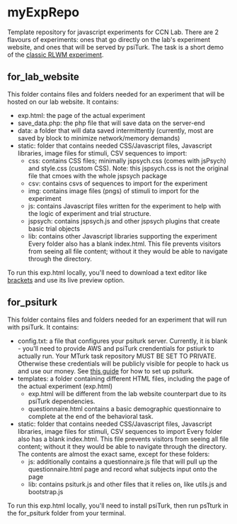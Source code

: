 # myExpRepo
Template repository for javascript experiments for CCN Lab. There are 2 flavours of experiments: ones that go directly on the lab's experiment website, and ones that will be served by psiTurk. The task is a short demo of the <a href="https://www.ncbi.nlm.nih.gov/pmc/articles/PMC3390186/">classic RLWM experiment</a>. 

## for_lab_website
This folder contains files and folders needed for an experiment that will be hosted on our lab website. It contains:
* exp.html: the page of the actual experiment
* save_data.php: the php file that will save data on the server-end
* data: a folder that will data saved intermittently (currently, most are saved by block to minimize network/memory demands)
* static: folder that contains needed CSS/Javascript files, Javascript libraries, image files for stimuli, CSV sequences to import:
  * css: contains CSS files; minimally jspsych.css (comes with jsPsych) and style.css (custom CSS). Note: this jspsych.css is not the original file that cmoes with the whole jspsych package
  * csv: contains csvs of sequences to import for the experiment
  * img: contains image files (pngs) of stimuli to import for the experiment
  * js: contains Javascript files written for the experiment to help with the logic of experiment and trial structure.
  * jspsych: contains jspsych.js and other jspsych plugins that create basic trial objects
  * lib: contains other Javascript libraries supporting the experiment
Every folder also has a blank index.html. This file prevents visitors from seeing all file content; without it they would be able to navigate through the directory.

To run this exp.html locally, you'll need to download a text editor like <a href="http://brackets.io">brackets</a> and use its live preview option.

## for_psiturk
This folder contains files and folders needed for an experiment that will run with psiTurk. It contains:
* config.txt: a file that configures your psiturk server. Currently, it is blank - you'll need to provide AWS and psiTurk crendentials for pstiurk to actually run. Your MTurk task repository MUST BE SET TO PRIVATE. Otherwise these credentials will be publicly visible for people to hack us and use our money. See <a href="https://docs.google.com/document/d/1Ne_pMjYCk4i_DjLtZProz2ABwm9oQhBkNdZF2M2n8lc/edit">this guide</a> for how to set up psiturk.
* templates: a folder containing different HTML files, including the page of the actual experiment (exp.html)
  * exp.html will be different from the lab website counterpart due to its psiTurk dependencies.
  * questionnaire.html contains a basic demographic questionnaire to complete at the end of the behavioral task.
* static: folder that contains needed CSS/Javascript files, Javascript libraries, image files for stimuli, CSV sequences to import
Every folder also has a blank index.html. This file prevents visitors from seeing all file content; without it they would be able to navigate through the directory. The contents are almost the exact same, except for these folders:
  * js: additionally contains a questionnaire.js file that will pull up the questionnaire.html page and record what subjects input onto the page
  * lib: contains psiturk.js and other files that it relies on, like utils.js and bootstrap.js

To run this exp.html locally, you'll need to install psiTurk, then run psTturk in the for_psiturk folder from your terminal. 
